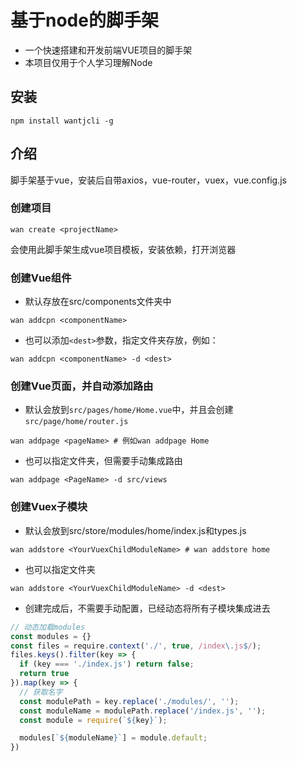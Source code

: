 # 基于node的脚手架
* 一个快速搭建和开发前端VUE项目的脚手架
* 本项目仅用于个人学习理解Node
## 安装
```
npm install wantjcli -g
```
## 介绍
脚手架基于vue，安装后自带axios，vue-router，vuex，vue.config.js
### 创建项目
```
wan create <projectName>
```
会使用此脚手架生成vue项目模板，安装依赖，打开浏览器
### 创建Vue组件

* 默认存放在src/components文件夹中
```
wan addcpn <componentName>
```
* 也可以添加`<dest>`参数，指定文件夹存放，例如：
```
wan addcpn <componentName> -d <dest>
```
### 创建Vue页面，并自动添加路由
* 默认会放到`src/pages/home/Home.vue`中，并且会创建`src/page/home/router.js`
```
wan addpage <pageName> # 例如wan addpage Home
```
* 也可以指定文件夹，但需要手动集成路由
```
wan addpage <PageName> -d src/views 
```
### 创建Vuex子模块
* 默认会放到src/store/modules/home/index.js和types.js
```
wan addstore <YourVuexChildModuleName> # wan addstore home
```
* 也可以指定文件夹
```
wan addstore <YourVuexChildModuleName> -d <dest> 
```
* 创建完成后，不需要手动配置，已经动态将所有子模块集成进去
```js
// 动态加载modules
const modules = {}
const files = require.context('./', true, /index\.js$/);
files.keys().filter(key => {
  if (key === './index.js') return false;
  return true
}).map(key => {  
  // 获取名字
  const modulePath = key.replace('./modules/', '');
  const moduleName = modulePath.replace('/index.js', '');
  const module = require(`${key}`);

  modules[`${moduleName}`] = module.default;
})
```